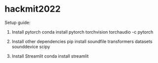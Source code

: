 # hackmit2022

Setup guide:

1. Install pytorch
   conda install pytorch torchvision torchaudio -c pytorch

2. Install other dependencies
   pip install soundfile transformers datasets sounddevice scipy

3. Install Streamlit
   conda install streamlit
